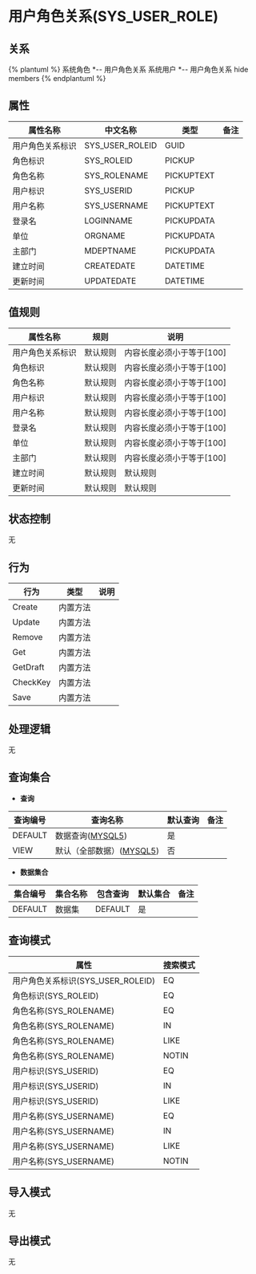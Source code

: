 # 用户角色关系(SYS_USER_ROLE)

  

## 关系
{% plantuml %}
系统角色 *-- 用户角色关系 
系统用户 *-- 用户角色关系 
hide members
{% endplantuml %}

## 属性

| 属性名称        |    中文名称    | 类型     |  备注  |
| --------   |------------| -----   |  -------- | 
|用户角色关系标识|SYS_USER_ROLEID|GUID|&nbsp;|
|角色标识|SYS_ROLEID|PICKUP|&nbsp;|
|角色名称|SYS_ROLENAME|PICKUPTEXT|&nbsp;|
|用户标识|SYS_USERID|PICKUP|&nbsp;|
|用户名称|SYS_USERNAME|PICKUPTEXT|&nbsp;|
|登录名|LOGINNAME|PICKUPDATA|&nbsp;|
|单位|ORGNAME|PICKUPDATA|&nbsp;|
|主部门|MDEPTNAME|PICKUPDATA|&nbsp;|
|建立时间|CREATEDATE|DATETIME|&nbsp;|
|更新时间|UPDATEDATE|DATETIME|&nbsp;|

## 值规则
| 属性名称    | 规则    |  说明  |
| --------   |------------| ----- | 
|用户角色关系标识|默认规则|内容长度必须小于等于[100]|
|角色标识|默认规则|内容长度必须小于等于[100]|
|角色名称|默认规则|内容长度必须小于等于[100]|
|用户标识|默认规则|内容长度必须小于等于[100]|
|用户名称|默认规则|内容长度必须小于等于[100]|
|登录名|默认规则|内容长度必须小于等于[100]|
|单位|默认规则|内容长度必须小于等于[100]|
|主部门|默认规则|内容长度必须小于等于[100]|
|建立时间|默认规则|默认规则|
|更新时间|默认规则|默认规则|

## 状态控制

无


## 行为
| 行为    | 类型    |  说明  |
| --------   |------------| ----- | 
|Create|内置方法|&nbsp;|
|Update|内置方法|&nbsp;|
|Remove|内置方法|&nbsp;|
|Get|内置方法|&nbsp;|
|GetDraft|内置方法|&nbsp;|
|CheckKey|内置方法|&nbsp;|
|Save|内置方法|&nbsp;|

## 处理逻辑
无

## 查询集合

* **查询**

| 查询编号 | 查询名称       | 默认查询 |   备注|
| --------  | --------   | --------   | ----- |
|DEFAULT|数据查询([MYSQL5](../../appendix/query_MYSQL5.md#SysUserRole_Default))|是|&nbsp;|
|VIEW|默认（全部数据）([MYSQL5](../../appendix/query_MYSQL5.md#SysUserRole_View))|否|&nbsp;|

* **数据集合**

| 集合编号 | 集合名称   |  包含查询  | 默认集合 |   备注|
| --------  | --------   | -------- | --------   | ----- |
|DEFAULT|数据集|DEFAULT|是|&nbsp;|

## 查询模式
| 属性      |    搜索模式     |
| --------   |------------|
|用户角色关系标识(SYS_USER_ROLEID)|EQ|
|角色标识(SYS_ROLEID)|EQ|
|角色名称(SYS_ROLENAME)|EQ|
|角色名称(SYS_ROLENAME)|IN|
|角色名称(SYS_ROLENAME)|LIKE|
|角色名称(SYS_ROLENAME)|NOTIN|
|用户标识(SYS_USERID)|EQ|
|用户标识(SYS_USERID)|IN|
|用户标识(SYS_USERID)|LIKE|
|用户名称(SYS_USERNAME)|EQ|
|用户名称(SYS_USERNAME)|IN|
|用户名称(SYS_USERNAME)|LIKE|
|用户名称(SYS_USERNAME)|NOTIN|

## 导入模式
无


## 导出模式
无
